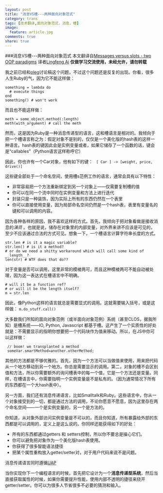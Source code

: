 ```yaml
---
layout: post
title: "消息VS槽---两种面向对象范式"
category: trans
tags: [技术翻译,面向对象范式，消息，槽]
image:
  feature: article.jpg
comments: true
share: true
---
```


###消息VS槽---两种面向对象范式
本文翻译自[Messages versus slots - two OOP paradigms](http://live.julik.nl/2012/08/messages-versus-slots) 
译者[Lingfeng Ai](http:\\hanxiaomax.github.com) 
**仅做学习交流使用，未经允许，请勿转载**


我之前已经和[oleg](http://blog.oleganza.com/)讨论稿这个问题，不过这个问题还是反复的出现。你看，很多人生Ruby的气，因为它不能这样做：
```
something = lambda do
  # execute things
end
something() # won't work
```

而且也不能这样做：

```
meth = some_object.method(:length)
meth(with_argument) # call the meth
```

然而，这是因为Ruby是一种消息传递型的语言，这和槽语言是相对的。我倾向于把一个槽语言称之为：假定对象不是别的，仅仅是一个美化版的hash表的这样一种语言。hash表的键因此会是实例变量或者，如果它储存了一个函数的话，键会是“callables”（Python语言这样称呼它）

因此，你也许有一个Car对象，他有如下的键：
` [ Car ] -> [weight, price, drive()]`

这些键全部处于一个命名空间，使用槽s范例工作的语言，通常会具有以下特性：

- 非常容易把一个方法重新绑定到另一个对象上——仅需要复制槽的值
- 你可以在同一个流中同时在实例变量和方法上进行迭代
- 封装只是一种装饰，因为实际上所有的东西仍然在一个表里
- 你可以直接使用变量，因为局部命名空间仍然是一个hash表，表里有变量名的键和可以调用的内容。

因为各种各样的原因，我不喜欢这样的方式。首先，我倾向于把对象看做是接收消息的*演员* 。也就是说，储存在对象里的内部变量，对外界来讲不应该是可见的，至少不应该通过合法的方式可见。想象一下，一个槽语言计算字符串长度的方式。

```
str.len # is it a magic variable?
str.len() # is it a method?
# or do we need a shitty workaround which will call some kind of __length__?
len(str) # WTF does that do??
```

对于变量是否可以调用，这里非常的模棱两可，而且这种模棱两可不能自动被处理，因为这一表达式在槽语言中不明确。

```
# will it be a function ref?
# or will it be the length itself?
m = str.len
```

因此，像Python这样的语言就总是需要显式的调用。这就需要输入括号，或是这样做：
`m.do_stuff.call()`

大多数我们所知的面向对象范例（或半面向对象范例）系统（甚至CLOS，据我所知）是槽系统——IO, Python, Javascript 都基于槽。这产生了一个实质性的好处就是：不需要显示的指明你想要把一个代码块作为值来移动。所以，在JS中你可以这样做：
```
 // boom! we transplanted a method
 someVar.smartMethod=another.otherMethod;
```
其他的方法都是不够优雅的。首先，因为一个方法可以当做值来使用，用来把代码从一个地方移动到另一个地方。你总是需要显示的调用。第二，对象的槽不会区别值和方法，所以你需要额外的询问槽表中的每一个值，它是一个方法还是变量。同样，在槽语言中，你需要指明一个实例变量是不是私有的。（因为通常情况下所有的东西都在一个大hash表中）。

另一方面，我们还有消息传递语言，比如Smalltalk和Ruby。这些语言中，你从一个对象接受到的一切，都是通过方法的调用，不论你愿意不愿意，因为这里存在两个命名空间——一个是实例变量的，另一个是方法的。

你知道，从对象外部访问实例变量是不可以的，而且你知道，所有暴露给外部的东西都是可以调用的，定义上是这么说的。你同样还能获得如下的好处：

- 所有的东西都通过getters 和 setters控制，所以你不要总是操心它们。
- 你可以避免把对象作为一个美化版hash表使用。
- 你获得了很多智能语法捷径
- 把某个属性重构放入getter/setter对，对于用户代码来说不是问题。

消息传递语言同时遵循[UAP](http://en.wikipedia.org/wiki/Uniform_access_principle)

当你实现你下一个编程语言的时候，首先把它设计为一个**消息传递型系统**，然后当直接获取属性的时候，如果你需要提升性能，使用内部不透明的捷径来绕开getter/setter。你可以为很多人节省很多不必要的猜测和输入。